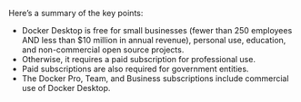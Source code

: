 Here’s a summary of the key points:

- Docker Desktop is free for small businesses (fewer than 250 employees AND less than $10 million in annual revenue), personal use, education, and non-commercial open source projects.
- Otherwise, it requires a paid subscription for professional use.
- Paid subscriptions are also required for government entities.
- The Docker Pro, Team, and Business subscriptions include commercial use of Docker Desktop.
